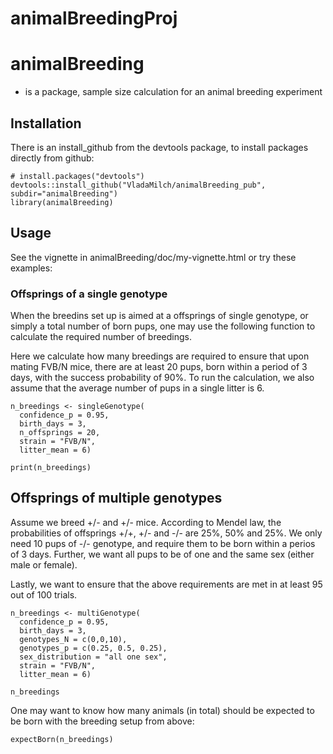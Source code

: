 # animalBreedingProj

# animalBreeding 

- is a package, sample size calculation for an animal breeding experiment


## Installation 

There is an install_github from the devtools package, to install packages directly from github:

```{r}
# install.packages("devtools")
devtools::install_github("VladaMilch/animalBreeding_pub", subdir="animalBreeding")
library(animalBreeding)
```

## Usage

See the vignette in  animalBreeding/doc/my-vignette.html or try these examples: 

### Offsprings of a single genotype

When the breedins set up is aimed at a offsprings of single genotype, 
or simply a total number of born pups, one may use the following function to 
calculate the required number of breedings. 

Here we calculate how many breedings are required to ensure that upon mating FVB/N mice, 
there are at least 20 pups, born within a period of 3 days, with the success probability of 90%.
To run the calculation, we also assume that the average number of pups in a single litter is 6.



```{r}
n_breedings <- singleGenotype(
  confidence_p = 0.95,
  birth_days = 3,
  n_offsprings = 20,
  strain = "FVB/N",
  litter_mean = 6)

print(n_breedings)
```

## Offsprings of multiple genotypes

Assume we breed +/- and +/- mice. According to Mendel law, the probabilities of 
offsprings +/+, +/- and -/- are 25%, 50% and 25%. 
We only need 10 pups of -/- genotype, and require them to be born within a perios of 3 days. 
Further, we want all pups to be of one and the same sex (either male or female).

Lastly, we want to ensure that the above requirements are met in at least 95 out of 100 trials.


```{R}
n_breedings <- multiGenotype(
  confidence_p = 0.95, 
  birth_days = 3, 
  genotypes_N = c(0,0,10), 
  genotypes_p = c(0.25, 0.5, 0.25),
  sex_distribution = "all one sex", 
  strain = "FVB/N",
  litter_mean = 6)

n_breedings
```

One may want to know how many animals (in total) should be expected to be born with the breeding setup from above:
```{r}
expectBorn(n_breedings)
```
